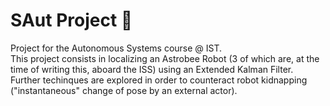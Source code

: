 # SAut Project :robot:

Project for the Autonomous Systems course @ IST.\
This project consists in localizing an Astrobee Robot (3 of which are, at the time of writing this, aboard the ISS) using an Extended Kalman Filter.\
Further techinques are explored in order to counteract robot kidnapping ("instantaneous" change of pose by an external actor).
